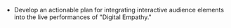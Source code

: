 - Develop an actionable plan for integrating interactive audience elements into the live performances of "Digital Empathy."